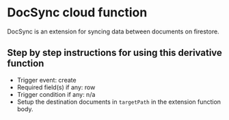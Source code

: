# DocSync cloud function

DocSync is an extension for syncing data between documents on firestore.

## Step by step instructions for using this derivative function

- Trigger event: create
- Required field(s) if any: row
- Trigger condition if any: n/a
- Setup the destination documents in `targetPath` in the extension function body.